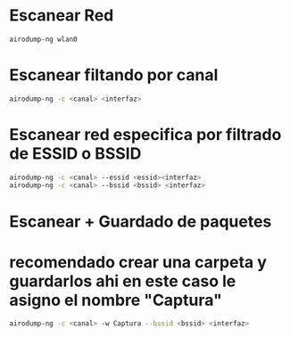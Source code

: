 
# Escanear Red

```bash
airodump-ng wlan0
```

# Escanear filtando por canal  

```bash
airodump-ng -c <canal> <interfaz>
```

# Escanear red especifica por filtrado de ESSID o BSSID

```bash
airodump-ng -c <canal> --essid <essid><interfaz>
airodump-ng -c <canal> --bssid <bssid> <interfaz>
```

# Escanear + Guardado de paquetes
# recomendado crear una carpeta y guardarlos ahi en este caso le asigno el nombre "Captura"

```bash
airodump-ng -c <canal> -w Captura --bssid <bssid> <interfaz>
```
